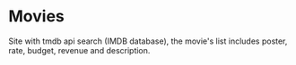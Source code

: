 # Movies

Site with tmdb api search (IMDB database), the movie's list includes poster, rate, budget, revenue and description.
